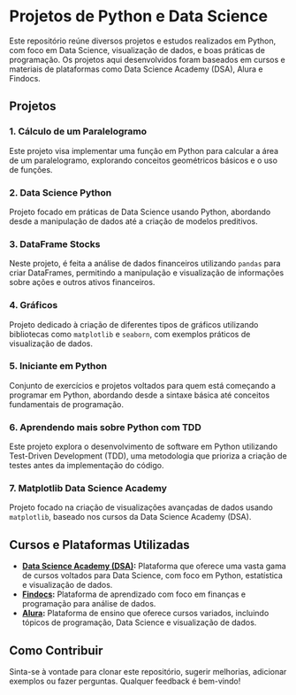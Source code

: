 # Projetos de Python e Data Science

Este repositório reúne diversos projetos e estudos realizados em Python, com foco em Data Science, visualização de dados, e boas práticas de programação. Os projetos aqui desenvolvidos foram baseados em cursos e materiais de plataformas como Data Science Academy (DSA), Alura e Findocs.

## Projetos

### 1. Cálculo de um Paralelogramo
Este projeto visa implementar uma função em Python para calcular a área de um paralelogramo, explorando conceitos geométricos básicos e o uso de funções.

### 2. Data Science Python
Projeto focado em práticas de Data Science usando Python, abordando desde a manipulação de dados até a criação de modelos preditivos.

### 3. DataFrame Stocks
Neste projeto, é feita a análise de dados financeiros utilizando `pandas` para criar DataFrames, permitindo a manipulação e visualização de informações sobre ações e outros ativos financeiros.

### 4. Gráficos
Projeto dedicado à criação de diferentes tipos de gráficos utilizando bibliotecas como `matplotlib` e `seaborn`, com exemplos práticos de visualização de dados.

### 5. Iniciante em Python
Conjunto de exercícios e projetos voltados para quem está começando a programar em Python, abordando desde a sintaxe básica até conceitos fundamentais de programação.

### 6. Aprendendo mais sobre Python com TDD
Este projeto explora o desenvolvimento de software em Python utilizando Test-Driven Development (TDD), uma metodologia que prioriza a criação de testes antes da implementação do código.

### 7. Matplotlib Data Science Academy
Projeto focado na criação de visualizações avançadas de dados usando `matplotlib`, baseado nos cursos da Data Science Academy (DSA).

## Cursos e Plataformas Utilizadas

- **[Data Science Academy (DSA)](https://www.datascienceacademy.com.br/):** Plataforma que oferece uma vasta gama de cursos voltados para Data Science, com foco em Python, estatística e visualização de dados.
- **[Findocs](https://findocs.com.br/):** Plataforma de aprendizado com foco em finanças e programação para análise de dados.
- **[Alura](https://cursos.alura.com.br/):** Plataforma de ensino que oferece cursos variados, incluindo tópicos de programação, Data Science e visualização de dados.

## Como Contribuir

Sinta-se à vontade para clonar este repositório, sugerir melhorias, adicionar exemplos ou fazer perguntas. Qualquer feedback é bem-vindo!

